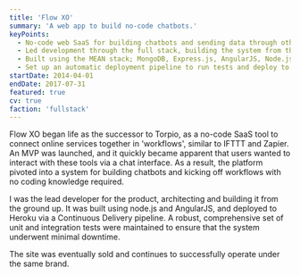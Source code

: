 ```yaml
---
title: 'Flow XO'
summary: 'A web app to build no-code chatbots.'
keyPoints:
  - No-code web SaaS for building chatbots and sending data through other systems
  - Led development through the full stack, building the system from the ground up
  - Built using the MEAN stack; MongoDB, Express.js, AngularJS, Node.js
  - Set up an automatic deployment pipeline to run tests and deploy to Heroku
startDate: 2014-04-01
endDate: 2017-07-31
featured: true
cv: true
faction: 'fullstack'
---
```


Flow XO began life as the successor to Torpio, as a no-code SaaS tool to connect online services together in 'workflows', similar to IFTTT and Zapier. An MVP was launched, and it quickly became apparent that users wanted to interact with these tools via a chat interface. As a result, the platform pivoted into a system for building chatbots and kicking off workflows with no coding knowledge required.

I was the lead developer for the product, architecting and building it from the ground up. It was built using node.js and AngularJS, and deployed to Heroku via a Continuous Delivery pipeline. A robust, comprehensive set of unit and integration tests were maintained to ensure that the system underwent minimal downtime.

The site was eventually sold and continues to successfully operate under the same brand.
